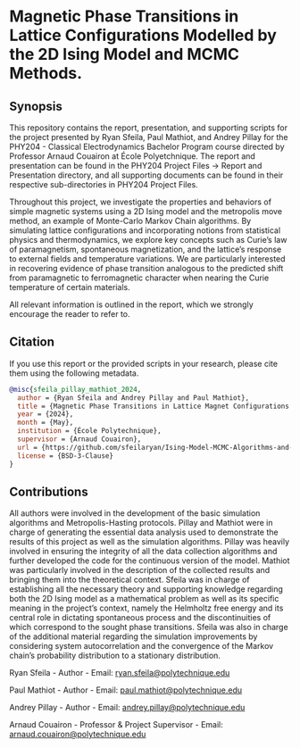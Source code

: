 # Magnetic Phase Transitions in Lattice Configurations Modelled by the 2D Ising Model and MCMC Methods.

## Synopsis

This repository contains the report, presentation, and supporting scripts for the project presented by Ryan Sfeila, Paul Mathiot, and Andrey Pillay for the PHY204 - Classical Electrodynamics Bachelor Program course directed by Professor Arnaud Couairon at École Polyetchnique. The report and presentation can be found in the PHY204 Project Files -> Report and Presentation directory, and all supporting documents can be found in their respective sub-directories in PHY204 Project Files.

Throughout this project, we investigate the properties and behaviors of simple
magnetic systems using a 2D Ising model and the metropolis move method, an example of Monte-Carlo Markov Chain algorithms. By simulating lattice configurations and incorporating notions from statistical physics and thermodynamics, we explore key concepts such as Curie’s law of paramagnetism, spontaneous magnetization, and the lattice’s response to external fields and temperature variations. We are
particularly interested in recovering evidence of phase transition analogous to the predicted
shift from paramagnetic to ferromagnetic character when nearing the Curie temperature of
certain materials.
 
All relevant information is outlined in the report, which we strongly encourage the reader to refer to.

## Citation
If you use this report or the provided scripts in your research, please cite them using the following metadata.

``` bibtex
@misc{sfeila_pillay_mathiot_2024,
  author = {Ryan Sfeila and Andrey Pillay and Paul Mathiot},
  title = {Magnetic Phase Transitions in Lattice Magnet Configurations Modelled by the 2D Ising Model and Monte-Carlo Markov Chain Algorithms},
  year = {2024},
  month = {May},
  institution = {École Polytechnique},
  supervisor = {Arnaud Couairon},
  url = {https://github.com/sfeilaryan/Ising-Model-MCMC-Algorithms-and-Magnetic-Phase-Change},
  license = {BSD-3-Clause}
}
```

## Contributions

All authors were involved in the development of the basic simulation algorithms and Metropolis-Hasting protocols. Pillay and Mathiot were in charge of generating
the essential data analysis used to demonstrate the results of this project as well as the simulation algorithms. Pillay was heavily involved in ensuring the integrity of all the data collection algorithms and
further developed the code for the continuous version of the model. Mathiot was particularly involved
in the description of the collected results and bringing them into the theoretical context. Sfeila was in charge of establishing all the necessary theory and supporting knowledge regarding both the 2D Ising
model as a mathematical problem as well as its specific meaning in the project’s context, namely the
Helmholtz free energy and its central role in dictating spontaneous process and the discontinuities of
which correspond to the sought phase transitions. Sfeila was also in charge of the additional material
regarding the simulation improvements by considering system autocorrelation and the convergence of the
Markov chain’s probability distribution to a stationary distribution.

Ryan Sfeila - Author - Email: [ryan.sfeila@polytechnique.edu](ryan.sfeila@polytechnique.edu)

Paul Mathiot - Author - Email: [paul.mathiot@polytechnique.edu](paul.mathiot@polytechnique.edu)

Andrey Pillay - Author - Email: [andrey.pillay@polytechnique.edu](andrey.pillay@polytechnique.edu)

Arnaud Couairon - Professor & Project Supervisor - Email: [arnaud.couairon@polytechnique.edu](arnaud.couairon@polytechnique.edu)